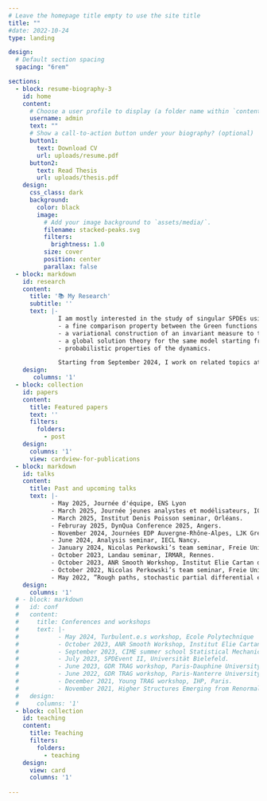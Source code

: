 ```yaml
---
# Leave the homepage title empty to use the site title
title: ""
#date: 2022-10-24
type: landing

design:
  # Default section spacing
  spacing: "6rem"

sections:
  - block: resume-biography-3
    id: home
    content:
      # Choose a user profile to display (a folder name within `content/authors/`)
      username: admin
      text: ""
      # Show a call-to-action button under your biography? (optional)
      button1:
        text: Download CV
        url: uploads/resume.pdf
      button2:
        text: Read Thesis
        url: uploads/thesis.pdf
    design:
      css_class: dark
      background:
        color: black
        image:
          # Add your image background to `assets/media/`.
          filename: stacked-peaks.svg
          filters:
            brightness: 1.0
          size: cover
          position: center
          parallax: false
  - block: markdown
    id: research
    content:
      title: '📚 My Research'
      subtitle: ''
      text: |-
              I am mostly interested in the study of singular SPDEs using the tools from paracontrolled calculus. I defended my PhD thesis "Anderson stochastic quantization and paracontrolled calculus : stochastic PDEs in a singular environment." in June 2024. Some of the results obtained during my PhD include:
              - a fine comparison property between the Green functions of the Anderson Hamiltonian and the usual Laplace Beltrami operator;
              - a variational construction of an invariant measure to the polynomial {{< math>}}$\Phi_2${{< /math>}} model driven by the Anderson operator;
              - a global solution theory for the same model starting from deterministic rough data;
              - probabilistic properties of the dynamics.

              Starting from September 2024, I work on related topics at UMPA, ENS Lyon, under the supervision of <a href="https://tzvetkov.perso.math.cnrs.fr/">Nikolay Tzvetkov</a>.
    design:
       columns: '1'
  - block: collection
    id: papers
    content:
      title: Featured papers
      text: ''
      filters:
        folders:
          - post
    design:
      columns: '1'
      view: cardview-for-publications
  - block: markdown
    id: talks
    content: 
      title: Past and upcoming talks
      text: |- 
            - May 2025, Journée d'équipe, ENS Lyon
            - March 2025, Journée jeunes analystes et modélisateurs, ICJ Lyon.
            - March 2025, Institut Denis Poisson seminar, Orléans.
            - Februray 2025, DynQua Conference 2025, Angers.
            - November 2024, Journées EDP Auvergne-Rhône-Alpes, LJK Grenoble.
            - June 2024, Analysis seminar, IECL Nancy.
            - January 2024, Nicolas Perkowski’s team seminar, Freie Universität, Berlin.
            - October 2023, Landau seminar, IRMAR, Rennes.
            - October 2023, ANR Smooth Workshop, Institut Elie Cartan de Lorraine, Nancy.
            - October 2022, Nicolas Perkowski’s team seminar, Freie Universität, Berlin.
            - May 2022, ”Rough paths, stochastic partial differential equations and related topics” seminar, Technische Universität, Berlin.
    design:
      columns: '1'
  # - block: markdown
  #   id: conf
  #   content: 
  #     title: Conferences and workshops
  #     text: |- 
  #           - May 2024, Turbulent.e.s workshop, Ecole Polytechnique
  #           - October 2023, ANR Smooth Workshop, Institut Elie Cartan de Lorraine, Nancy.
  #           - September 2023, CIME summer school Statistical Mechanics and Stochastic PDEs, Cetraro.
  #           - July 2023, SPDEvent II, Universität Bielefeld.
  #           - June 2023, GDR TRAG workshop, Paris-Dauphine University.
  #           - June 2022, GDR TRAG workshop, Paris-Nanterre University.
  #           - December 2021, Young TRAG workshop, IHP, Paris.
  #           - November 2021, Higher Structures Emerging from Renormalisation, Erwin Schrödinger Institüt, Vienna.
  #   design:
  #     columns: '1'    
  - block: collection
    id: teaching
    content:
      title: Teaching
      filters:
        folders:
          - teaching
    design:
      view: card
      columns: '1'
  
---
```


